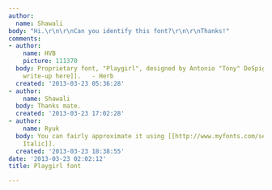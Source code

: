 ```yaml
---
author:
  name: Shawali
body: "Hi.\r\n\r\nCan you identify this font?\r\n\r\nThanks!"
comments:
- author:
    name: HVB
    picture: 111370
  body: Proprietary font, "Playgirl", designed by Antonio "Tony" DeSpigna. [[http://luc.devroye.org/usa-newyork.html|Short
    write-up here]].   - Herb
  created: '2013-03-23 05:36:28'
- author:
    name: Shawali
  body: Thanks mate.
  created: '2013-03-23 17:02:28'
- author:
    name: Ryuk
  body: You can fairly approximate it using [[http://www.myfonts.com/search/thorowgood|Thorowgood
    Italic]].
  created: '2013-03-23 18:38:55'
date: '2013-03-23 02:02:12'
title: Playgirl font

---
```

